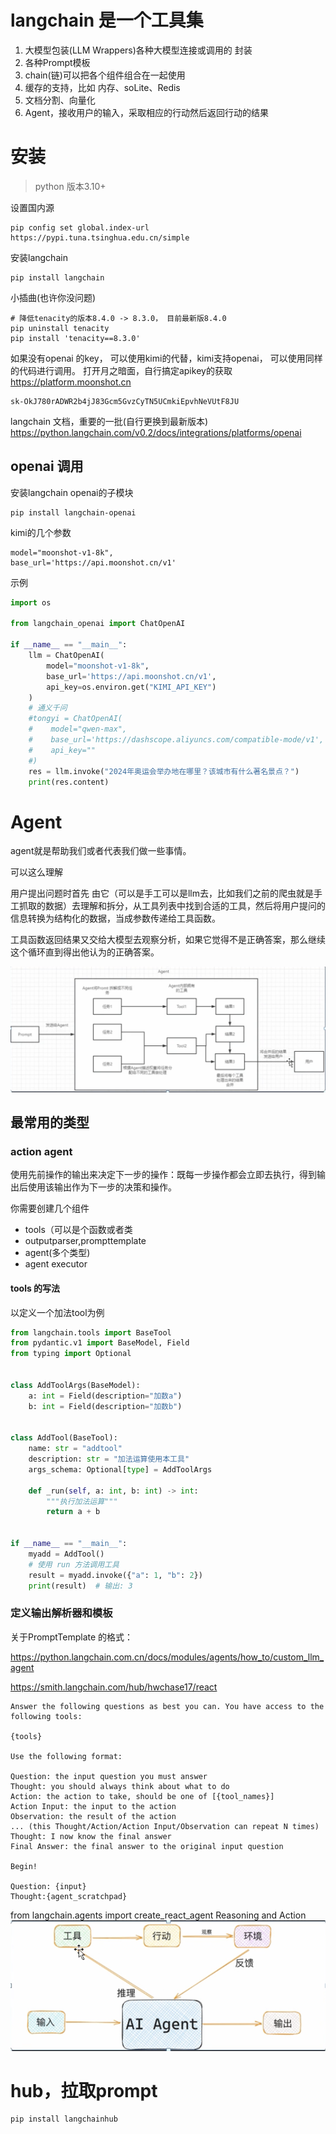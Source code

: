 # langchain 是一个工具集

1. 大模型包装(LLM Wrappers)各种大模型连接或调用的 封装
2. 各种Prompt模板
3. chain(链)可以把各个组件组合在一起使用
4. 缓存的支持，比如 内存、soLite、Redis
5. 文档分割、向量化
6. Agent，接收用户的输入，采取相应的行动然后返回行动的结果

# 安装

> python 版本3.10+

设置国内源

```shell
pip config set global.index-url https://pypi.tuna.tsinghua.edu.cn/simple
```

安装langchain

```shell
pip install langchain
```

小插曲(也许你没问题)

```shell
# 降低tenacity的版本8.4.0 -> 8.3.0， 目前最新版8.4.0
pip uninstall tenacity
pip install 'tenacity==8.3.0'
```

如果没有openai 的key， 可以使用kimi的代替，kimi支持openai， 可以使用同样的代码进行调用。 打开月之暗面，自行搞定apikey的获取
https://platform.moonshot.cn

```
sk-OkJ780rADWR2b4jJ83Gcm5GvzCyTN5UCmkiEpvhNeVUtF8JU
```

langchain 文档，重要的一批(自行更换到最新版本)
https://python.langchain.com/v0.2/docs/integrations/platforms/openai

## openai 调用

安装langchain openai的子模块

```shell
pip install langchain-openai
```

kimi的几个参数

```
model="moonshot-v1-8k",
base_url='https://api.moonshot.cn/v1'
```

示例

```py
import os

from langchain_openai import ChatOpenAI

if __name__ == "__main__":
    llm = ChatOpenAI(
        model="moonshot-v1-8k",
        base_url='https://api.moonshot.cn/v1',
        api_key=os.environ.get("KIMI_API_KEY")
    )
    # 通义千问
    #tongyi = ChatOpenAI(
    #    model="qwen-max",
    #    base_url='https://dashscope.aliyuncs.com/compatible-mode/v1',
    #    api_key=""
    #)
    res = llm.invoke("2024年奥运会举办地在哪里？该城市有什么著名景点？")
    print(res.content)
```

# Agent


agent就是帮助我们或者代表我们做一些事情。

可以这么理解

用户提出问题时首先 由它（可以是手工可以是llm去，比如我们之前的爬虫就是手工抓取的数据）去理解和拆分，从工具列表中找到合适的工具，然后将用户提问的信息转换为结构化的数据，当成参数传递给工具函数。

工具函数返回结果又交给大模型去观察分析，如果它觉得不是正确答案，那么继续这个循环直到得出他认为的正确答案。

![](./img/1.png)


## 最常用的类型

### action agent

使用先前操作的输出来决定下一步的操作：既每一步操作都会立即去执行，得到输出后使用该输出作为下一步的决策和操作。

你需要创建几个组件

- tools（可以是个函数或者类
- outputparser,prompttemplate
- agent(多个类型)
- agent executor

#### tools 的写法

以定义一个加法tool为例

```py
from langchain.tools import BaseTool
from pydantic.v1 import BaseModel, Field
from typing import Optional


class AddToolArgs(BaseModel):
    a: int = Field(description="加数a")
    b: int = Field(description="加数b")


class AddTool(BaseTool):
    name: str = "addtool"
    description: str = "加法运算使用本工具"
    args_schema: Optional[type] = AddToolArgs

    def _run(self, a: int, b: int) -> int:
        """执行加法运算"""
        return a + b


if __name__ == "__main__":
    myadd = AddTool()
    # 使用 run 方法调用工具
    result = myadd.invoke({"a": 1, "b": 2})
    print(result)  # 输出: 3
```


### 定义输出解析器和模板


关于PromptTemplate 的格式：

https://python.langchain.com.cn/docs/modules/agents/how_to/custom_llm_agent

https://smith.langchain.com/hub/hwchase17/react
```
Answer the following questions as best you can. You have access to the following tools:

{tools}

Use the following format:

Question: the input question you must answer
Thought: you should always think about what to do
Action: the action to take, should be one of [{tool_names}]
Action Input: the input to the action
Observation: the result of the action
... (this Thought/Action/Action Input/Observation can repeat N times)
Thought: I now know the final answer
Final Answer: the final answer to the original input question

Begin!

Question: {input}
Thought:{agent_scratchpad}
```




from langchain.agents import create_react_agent
Reasoning and Action
![](./img/2.png)


# hub，拉取prompt

```shell
pip install langchainhub
```


